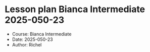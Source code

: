 # Lesson plan Bianca Intermediate 2025-050-23

- Course: Bianca Intermediate
- Date: 2025-050-23
- Author: Richel

